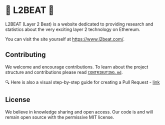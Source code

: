 # 💓 L2BEAT 💓

L2BEAT (Layer 2 Beat) is a website dedicated to providing research and statistics about the very exciting layer 2 technology on Ethereum.

You can visit the site yourself at https://www.l2beat.com/.

## Contributing

We welcome and encourage contributions. To learn about the project structure and contributions please read [`CONTRIBUTING.md`](https://github.com/l2beat/l2beat/blob/master/CONTRIBUTING.md).

🔍 Here is also a visual step-by-step guide for creating a Pull Request - [link](https://www.notion.so/l2beat/How-to-add-milestones-0e8684a83c3c48ce8bc7b605d9c9a1bf)

## License

We believe in knowledge sharing and open access. Our code is and will remain open source with the permissive MIT license.
